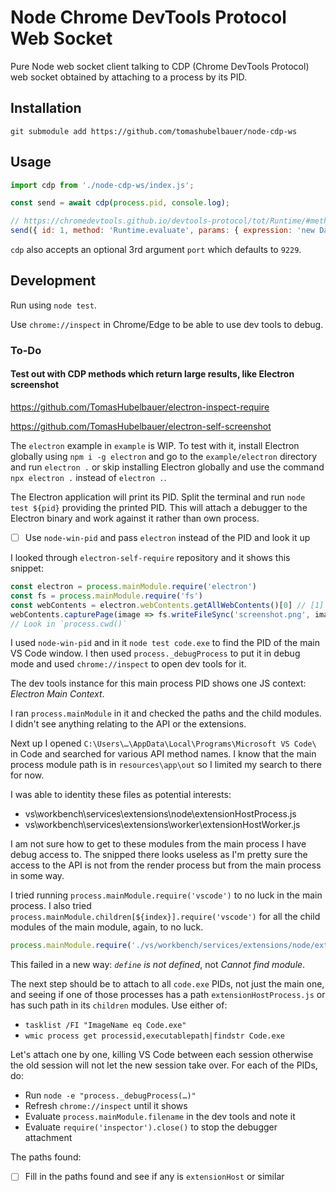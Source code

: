 # Node Chrome DevTools Protocol Web Socket

Pure Node web socket client talking to CDP (Chrome DevTools Protocol) web socket
obtained by attaching to a process by its PID.

## Installation

`git submodule add https://github.com/tomashubelbauer/node-cdp-ws`

## Usage

```js
import cdp from './node-cdp-ws/index.js';

const send = await cdp(process.pid, console.log);

// https://chromedevtools.github.io/devtools-protocol/tot/Runtime/#method-evaluate
send({ id: 1, method: 'Runtime.evaluate', params: { expression: 'new Date().toLocaleTimeString()' } });
```

`cdp` also accepts an optional 3rd argument `port` which defaults to `9229`.

## Development

Run using `node test`.

Use `chrome://inspect` in Chrome/Edge to be able to use dev tools to debug.

### To-Do

#### Test out with CDP methods which return large results, like Electron screenshot

https://github.com/TomasHubelbauer/electron-inspect-require

https://github.com/TomasHubelbauer/electron-self-screenshot

The `electron` example in `example` is WIP. To test with it, install Electron
globally using `npm i -g electron` and go to the `example/electron` directory
and run `electron .` or skip installing Electron globally and use the command
`npx electron .` instead of `electron .`.

The Electron application will print its PID. Split the terminal and run
`node test ${pid}` providing the printed PID. This will attach a debugger to the
Electron binary and work against it rather than own process.

- [ ] Use `node-win-pid` and pass `electron` instead of the PID and look it up

I looked through `electron-self-require` repository and it shows this snippet:

```js
const electron = process.mainModule.require('electron')
const fs = process.mainModule.require('fs')
const webContents = electron.webContents.getAllWebContents()[0] // [1] is the shared process
webContents.capturePage(image => fs.writeFileSync('screenshot.png', image.toPNG()))
// Look in `process.cwd()`
```

I used `node-win-pid` and in it `node test code.exe` to find the PID of the main
VS Code window. I then used `process._debugProcess` to put it in debug mode and
used `chrome://inspect` to open dev tools for it.

The dev tools instance for this main process PID shows one JS context:
*Electron Main Context*.

I ran `process.mainModule` in it and checked the paths and the child modules.
I didn't see anything relating to the API or the extensions.

Next up I opened `C:\Users\…\AppData\Local\Programs\Microsoft VS Code\` in Code
and searched for various API method names. I know that the main process module
path is in `resources\app\out` so I limited my search to there for now.

I was able to identity these files as potential interests:

- vs\workbench\services\extensions\node\extensionHostProcess.js
- vs\workbench\services\extensions\worker\extensionHostWorker.js

I am not sure how to get to these modules from the main process I have debug
access to. The snipped there looks useless as I'm pretty sure the access to the
API is not from the render process but from the main process in some way.

I tried running `process.mainModule.require('vscode')` to no luck in the main
process. I also tried `process.mainModule.children[${index}].require('vscode')`
for all the child modules of the main module, again, to no luck.

```js
process.mainModule.require('./vs/workbench/services/extensions/node/extensionHostProcess.js')
```

This failed in a new way: *`define` is not defined*, not *Cannot find module*.

The next step should be to attach to all `code.exe` PIDs, not just the main one,
and seeing if one of those processes has a path `extensionHostProcess.js` or has
such path in its `children` modules. Use either of:

- `tasklist /FI "ImageName eq Code.exe"`
- `wmic process get processid,executablepath|findstr Code.exe`

Let's attach one by one, killing VS Code between each session otherwise the old
session will not let the new session take over. For each of the PIDs, do:

- Run `node -e "process._debugProcess(…)"`
- Refresh `chrome://inspect` until it shows
- Evaluate `process.mainModule.filename` in the dev tools and note it
- Evaluate `require('inspector').close()` to stop the debugger attachment

The paths found:

- [ ] Fill in the paths found and see if any is `extensionHost` or similar
